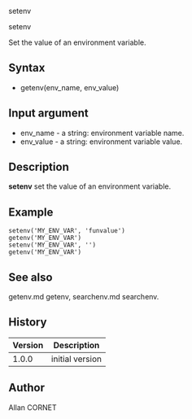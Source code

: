 



setenv


setenv

Set the value of an environment variable.

## Syntax

- getenv(env_name, env_value)

## Input argument

 - env_name - a string: environment variable name.
 - env_value - a string: environment variable value.

## Description


  <p><b>setenv</b> set the value of an environment variable.</p>


## Example

```Nelson
setenv('MY_ENV_VAR', 'funvalue')
getenv('MY_ENV_VAR')
setenv('MY_ENV_VAR', '')
getenv('MY_ENV_VAR')
```

## See also

getenv.md getenv, searchenv.md searchenv.
## History

|Version|Description|
|------|------|
|1.0.0|initial version|


## Author

Allan CORNET



